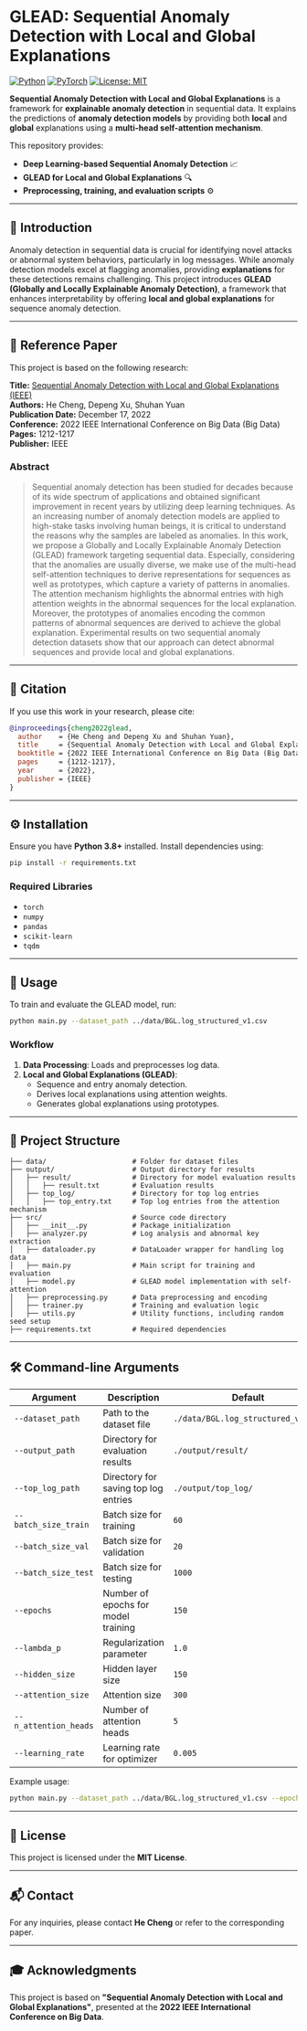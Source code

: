 # GLEAD: Sequential Anomaly Detection with Local and Global Explanations

[![Python](https://img.shields.io/badge/Python-3.8%2B-blue.svg)](https://www.python.org/)
[![PyTorch](https://img.shields.io/badge/PyTorch-1.10%2B-red.svg)](https://pytorch.org/)
[![License: MIT](https://img.shields.io/badge/License-MIT-yellow.svg)](LICENSE)

**Sequential Anomaly Detection with Local and Global Explanations** is a framework for **explainable anomaly detection** in sequential data. It explains the predictions of **anomaly detection models** by providing both **local** and **global** explanations using a **multi-head self-attention mechanism**.  

This repository provides:
- **Deep Learning-based Sequential Anomaly Detection** 📈
- **GLEAD for Local and Global Explanations** 🔍
- **Preprocessing, training, and evaluation scripts** ⚙️

---

## 📖 **Introduction**
Anomaly detection in sequential data is crucial for identifying novel attacks or abnormal system behaviors, particularly in log messages. While anomaly detection models excel at flagging anomalies, providing **explanations** for these detections remains challenging. This project introduces **GLEAD (Globally and Locally Explainable Anomaly Detection)**, a framework that enhances interpretability by offering **local and global explanations** for sequence anomaly detection. 

---

## 📄 **Reference Paper**
This project is based on the following research:

**Title:** [Sequential Anomaly Detection with Local and Global Explanations (IEEE)](https://ieeexplore.ieee.org/abstract/document/10020990)  
**Authors:** He Cheng, Depeng Xu, Shuhan Yuan  
**Publication Date:** December 17, 2022  
**Conference:** 2022 IEEE International Conference on Big Data (Big Data)  
**Pages:** 1212-1217  
**Publisher:** IEEE  

### **Abstract**
> Sequential anomaly detection has been studied for decades because of its wide spectrum of applications and obtained significant improvement in recent years by utilizing deep learning techniques. As an increasing number of anomaly detection models are applied to high-stake tasks involving human beings, it is critical to understand the reasons why the samples are labeled as anomalies. In this work, we propose a Globally and Locally Explainable Anomaly Detection (GLEAD) framework targeting sequential data. Especially, considering that the anomalies are usually diverse, we make use of the multi-head self-attention techniques to derive representations for sequences as well as prototypes, which capture a variety of patterns in anomalies. The attention mechanism highlights the abnormal entries with high attention weights in the abnormal sequences for the local explanation. Moreover, the prototypes of anomalies encoding the common patterns of abnormal sequences are derived to achieve the global explanation. Experimental results on two sequential anomaly detection datasets show that our approach can detect abnormal sequences and provide local and global explanations.

---

## 📖 **Citation**
If you use this work in your research, please cite:

```bibtex
@inproceedings{cheng2022glead,
  author    = {He Cheng and Depeng Xu and Shuhan Yuan},
  title     = {Sequential Anomaly Detection with Local and Global Explanations},
  booktitle = {2022 IEEE International Conference on Big Data (Big Data)},
  pages     = {1212-1217},
  year      = {2022},
  publisher = {IEEE}
}
```

---

## ⚙️ **Installation**
Ensure you have **Python 3.8+** installed. Install dependencies using:

```bash
pip install -r requirements.txt
```

### **Required Libraries**
- `torch`
- `numpy`
- `pandas`
- `scikit-learn`
- `tqdm`

---

## 🚀 **Usage**
To train and evaluate the GLEAD model, run:

```bash
python main.py --dataset_path ../data/BGL.log_structured_v1.csv
```

### **Workflow**
1. **Data Processing**: Loads and preprocesses log data.
2. **Local and Global Explanations (GLEAD)**:
   - Sequence and entry anomaly detection.
   - Derives local explanations using attention weights.
   - Generates global explanations using prototypes.

---

## 📂 **Project Structure**
```
├── data/                     # Folder for dataset files
├── output/                   # Output directory for results
│   ├── result/               # Directory for model evaluation results
│   │   ├── result.txt        # Evaluation results
│   ├── top_log/              # Directory for top log entries
│   │   ├── top_entry.txt     # Top log entries from the attention mechanism
├── src/                      # Source code directory
│   ├── __init__.py           # Package initialization
│   ├── analyzer.py           # Log analysis and abnormal key extraction
│   ├── dataloader.py         # DataLoader wrapper for handling log data
│   ├── main.py               # Main script for training and evaluation
│   ├── model.py              # GLEAD model implementation with self-attention
│   ├── preprocessing.py      # Data preprocessing and encoding
│   ├── trainer.py            # Training and evaluation logic
│   ├── utils.py              # Utility functions, including random seed setup
├── requirements.txt          # Required dependencies
```

---

## 🛠 **Command-line Arguments**
| Argument | Description | Default |
|----------|------------|---------|
| `--dataset_path` | Path to the dataset file | `./data/BGL.log_structured_v1.csv` |
| `--output_path` | Directory for evaluation results | `./output/result/` |
| `--top_log_path` | Directory for saving top log entries | `./output/top_log/` |
| `--batch_size_train` | Batch size for training | `60` |
| `--batch_size_val` | Batch size for validation | `20` |
| `--batch_size_test` | Batch size for testing | `1000` |
| `--epochs` | Number of epochs for model training | `150` |
| `--lambda_p` | Regularization parameter | `1.0` |
| `--hidden_size` | Hidden layer size | `150` |
| `--attention_size` | Attention size | `300` |
| `--n_attention_heads` | Number of attention heads | `5` |
| `--learning_rate` | Learning rate for optimizer | `0.005` |

Example usage:

```bash
python main.py --dataset_path ../data/BGL.log_structured_v1.csv --epochs 100 --batch_size_train 256
```

---

## 📜 **License**
This project is licensed under the **MIT License**.

---

## 📬 **Contact**
For any inquiries, please contact **He Cheng** or refer to the corresponding paper.

---

## 🎓 **Acknowledgments**
This project is based on **"Sequential Anomaly Detection with Local and Global Explanations"**, presented at the **2022 IEEE International Conference on Big Data**.
